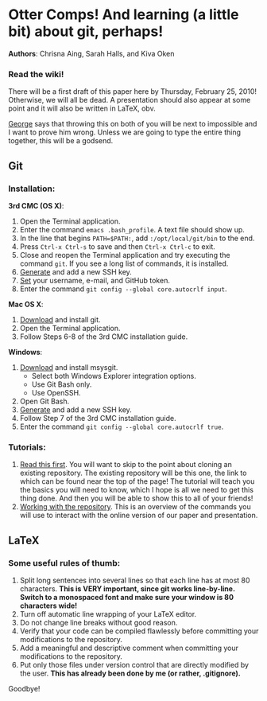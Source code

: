 # Otter Comps!  And learning (a little bit) about git, perhaps!
**Authors**: Chrisna Aing, Sarah Halls, and Kiva Oken  

### Read the wiki!

There will be a first draft of this paper here by Thursday, February 25, 2010!
Otherwise, we will all be dead.  A presentation should also appear at some point
and it will also be written in LaTeX, obv.  

[George](http://drp.ly/pzye4+) says that throwing this on both of you will be
next to impossible and I want to prove him wrong.  Unless we are going to type
the entire thing together, this will be a godsend.

## Git

### Installation:

**3rd CMC (OS X)**:

1. Open the Terminal application.
2. Enter the command `emacs .bash_profile`.  A text file should show up.
3. In the line that begins `PATH=$PATH:`, add `:/opt/local/git/bin` to the end.
4. Press `Ctrl-x Ctrl-s` to save and then `Ctrl-x Ctrl-c` to exit.
5. Close and reopen the Terminal application and try executing the command 
   `git`.  If you see a long list of commands, it is installed.
6. [Generate](http://help.github.com/mac-key-setup/) and add a new SSH key.
7. [Set](http://help.github.com/git-email-settings/) your username, e-mail, and
   GitHub token.
8. Enter the command `git config --global core.autocrlf input`.

**Mac OS X**:

1. [Download](http://tinyurl.com/ydyjqva) and install git.
2. Open the Terminal application.
3. Follow Steps 6-8 of the 3rd CMC installation guide.

**Windows**:

1. [Download](http://tinyurl.com/yayaygu) and install msysgit.
   * Select both Windows Explorer integration options.
   * Use Git Bash only.
   * Use OpenSSH.
2. Open Git Bash.
3. [Generate](http://help.github.com/msysgit-key-setup/) and add a new SSH key.
4. Follow Step 7 of the 3rd CMC installation guide.
5. Enter the command `git config --global core.autocrlf true`.

### Tutorials:

1. [Read this first].  You will want to skip to the point about cloning an
   existing repository.  The existing repository will be this one, the link to
   which can be found near the top of the page!  The tutorial will teach you the
   basics you will need to know, which I hope is all we need to get this thing
   done.  And then you will be able to show this to all of your friends!
2. [Working with the repository].  This is an overview of the commands you will
   use to interact with the online version of our paper and presentation.

## LaTeX

### Some useful rules of thumb:

1. Split long sentences into several lines so that each line has at most 80
   characters.  **This is VERY important, since git works line-by-line.  Switch
   to a monospaced font and make sure your window is 80 characters wide!**
2. Turn off automatic line wrapping of your LaTeX editor.
3. Do not change line breaks without good reason.
4. Verify that your code can be compiled flawlessly before committing your
   modifications to the repository.
5. Add a meaningful and descriptive comment when committing your modifications
   to the repository.
6. Put only those files under version control that are directly modified by the
   user.  **This has already been done by me (or rather, .gitignore).**

Goodbye!

[Read this first]: http://learn.github.com/p/setup.html
[Working with the repository]: http://help.github.com/remotes
